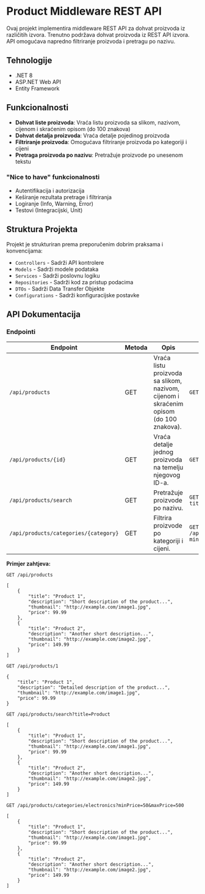 # Product Middleware REST API

Ovaj projekt implementira middleware REST API za dohvat proizvoda iz različitih izvora. Trenutno podržava dohvat proizvoda iz REST API izvora. API omogućava napredno filtriranje proizvoda i pretragu po nazivu.

## Tehnologije

- .NET 8
- ASP.NET Web API
- Entity Framework

## Funkcionalnosti

- **Dohvat liste proizvoda**: Vraća listu proizvoda sa slikom, nazivom, cijenom i skraćenim opisom (do 100 znakova)
- **Dohvat detalja proizvoda**: Vraća detalje pojedinog proizvoda
- **Filtriranje proizvoda**: Omogućava filtriranje proizvoda po kategoriji i cijeni
- **Pretraga proizvoda po nazivu**: Pretražuje proizvode po unesenom tekstu

### "Nice to have" funkcionalnosti

- Autentifikacija i autorizacija
- Keširanje rezultata pretrage i filtriranja
- Logiranje (Info, Warning, Error)
- Testovi (Integracijski, Unit)

## Struktura Projekta

Projekt je strukturiran prema preporučenim dobrim praksama i konvencijama:

- `Controllers` - Sadrži API kontrolere
- `Models` - Sadrži modele podataka
- `Services` - Sadrži poslovnu logiku
- `Repositories` - Sadrži kod za pristup podacima
- `DTOs` - Sadrži Data Transfer Objekte
- `Configurations` - Sadrži konfiguracijske postavke

## API Dokumentacija

### Endpointi


| Endpoint | Metoda | Opis | Primjer zahtjeva |
|----------|--------|------|------------------|
| `/api/products` | GET | Vraća listu proizvoda sa slikom, nazivom, cijenom i skraćenim opisom (do 100 znakova). | `GET /api/products` |
| `/api/products/{id}` | GET | Vraća detalje jednog proizvoda na temelju njegovog ID-a. | `GET /api/products/1` |
| `/api/products/search` | GET | Pretražuje proizvode po nazivu. | `GET /api/products/search?title=Product` |
| `/api/products/categories/{category}` | GET | Filtrira proizvode po kategoriji i cijeni. | `GET /api/products/categories/electronics?minPrice=50&maxPrice=500` |

**Primjer zahtjeva:**
```http
GET /api/products

[
    {
        "title": "Product 1",
        "description": "Short description of the product...",
        "thumbnail": "http://example.com/image1.jpg",
        "price": 99.99
    },
    {
        "title": "Product 2",
        "description": "Another short description...",
        "thumbnail": "http://example.com/image2.jpg",
        "price": 149.99
    }
]
```

```http
GET /api/products/1

{
    "title": "Product 1",
    "description": "Detailed description of the product...",
    "thumbnail": "http://example.com/image1.jpg",
    "price": 99.99
}
```

```http
GET /api/products/search?title=Product

[
    {
        "title": "Product 1",
        "description": "Short description of the product...",
        "thumbnail": "http://example.com/image1.jpg",
        "price": 99.99
    },
    {
        "title": "Product 2",
        "description": "Another short description...",
        "thumbnail": "http://example.com/image2.jpg",
        "price": 149.99
    }
]
```

```http
GET /api/products/categories/electronics?minPrice=50&maxPrice=500

[
    {
        "title": "Product 1",
        "description": "Short description of the product...",
        "thumbnail": "http://example.com/image1.jpg",
        "price": 99.99
    },
    {
        "title": "Product 2",
        "description": "Another short description...",
        "thumbnail": "http://example.com/image2.jpg",
        "price": 149.99
    }
]
```
